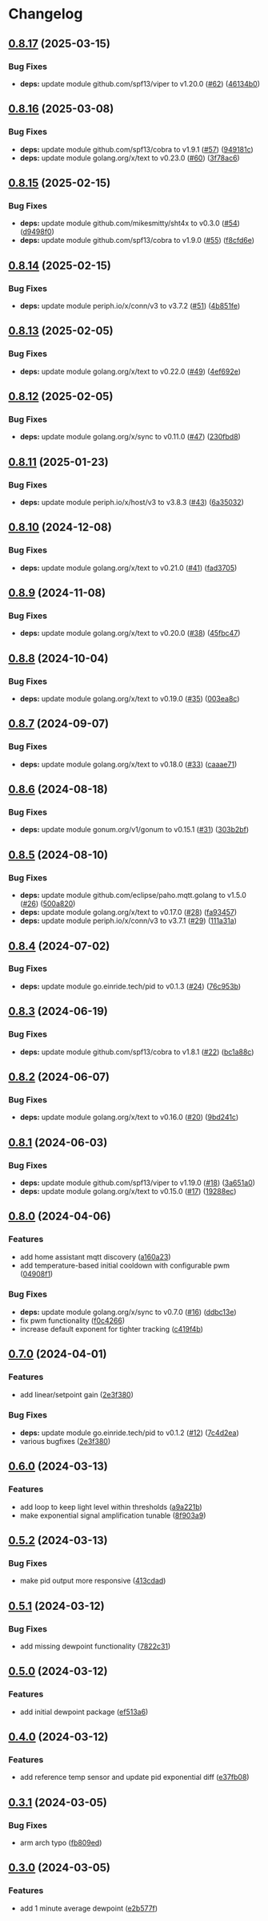 # Changelog

## [0.8.17](https://github.com/mikesmitty/chilly-boy/compare/v0.8.16...v0.8.17) (2025-03-15)


### Bug Fixes

* **deps:** update module github.com/spf13/viper to v1.20.0 ([#62](https://github.com/mikesmitty/chilly-boy/issues/62)) ([46134b0](https://github.com/mikesmitty/chilly-boy/commit/46134b026dbf0fb06a136d19dcb53ee3a32d8959))

## [0.8.16](https://github.com/mikesmitty/chilly-boy/compare/v0.8.15...v0.8.16) (2025-03-08)


### Bug Fixes

* **deps:** update module github.com/spf13/cobra to v1.9.1 ([#57](https://github.com/mikesmitty/chilly-boy/issues/57)) ([949181c](https://github.com/mikesmitty/chilly-boy/commit/949181c7983c6b7f08e69205d84073fa3855a1fb))
* **deps:** update module golang.org/x/text to v0.23.0 ([#60](https://github.com/mikesmitty/chilly-boy/issues/60)) ([3f78ac6](https://github.com/mikesmitty/chilly-boy/commit/3f78ac6fe7da2b5bdfcb8df2142f10949af04435))

## [0.8.15](https://github.com/mikesmitty/chilly-boy/compare/v0.8.14...v0.8.15) (2025-02-15)


### Bug Fixes

* **deps:** update module github.com/mikesmitty/sht4x to v0.3.0 ([#54](https://github.com/mikesmitty/chilly-boy/issues/54)) ([d9498f0](https://github.com/mikesmitty/chilly-boy/commit/d9498f0c4fcd89439940a861d6d46e56c5cfaf5e))
* **deps:** update module github.com/spf13/cobra to v1.9.0 ([#55](https://github.com/mikesmitty/chilly-boy/issues/55)) ([f8cfd6e](https://github.com/mikesmitty/chilly-boy/commit/f8cfd6e01300b0942edbdd0217c5840661550899))

## [0.8.14](https://github.com/mikesmitty/chilly-boy/compare/v0.8.13...v0.8.14) (2025-02-15)


### Bug Fixes

* **deps:** update module periph.io/x/conn/v3 to v3.7.2 ([#51](https://github.com/mikesmitty/chilly-boy/issues/51)) ([4b851fe](https://github.com/mikesmitty/chilly-boy/commit/4b851fe82e5f241dd8345a6e256c9cc6354a5a25))

## [0.8.13](https://github.com/mikesmitty/chilly-boy/compare/v0.8.12...v0.8.13) (2025-02-05)


### Bug Fixes

* **deps:** update module golang.org/x/text to v0.22.0 ([#49](https://github.com/mikesmitty/chilly-boy/issues/49)) ([4ef692e](https://github.com/mikesmitty/chilly-boy/commit/4ef692ecf5f347a12b1c9ac09517cfdf67c7c1f3))

## [0.8.12](https://github.com/mikesmitty/chilly-boy/compare/v0.8.11...v0.8.12) (2025-02-05)


### Bug Fixes

* **deps:** update module golang.org/x/sync to v0.11.0 ([#47](https://github.com/mikesmitty/chilly-boy/issues/47)) ([230fbd8](https://github.com/mikesmitty/chilly-boy/commit/230fbd899fe46802367ea11a83cf3f0e4a076ee1))

## [0.8.11](https://github.com/mikesmitty/chilly-boy/compare/v0.8.10...v0.8.11) (2025-01-23)


### Bug Fixes

* **deps:** update module periph.io/x/host/v3 to v3.8.3 ([#43](https://github.com/mikesmitty/chilly-boy/issues/43)) ([6a35032](https://github.com/mikesmitty/chilly-boy/commit/6a35032fcb999657aea4ae03124285b86c6b0c94))

## [0.8.10](https://github.com/mikesmitty/chilly-boy/compare/v0.8.9...v0.8.10) (2024-12-08)


### Bug Fixes

* **deps:** update module golang.org/x/text to v0.21.0 ([#41](https://github.com/mikesmitty/chilly-boy/issues/41)) ([fad3705](https://github.com/mikesmitty/chilly-boy/commit/fad3705e5490a822f7839de9e8ffb465cd2e1307))

## [0.8.9](https://github.com/mikesmitty/chilly-boy/compare/v0.8.8...v0.8.9) (2024-11-08)


### Bug Fixes

* **deps:** update module golang.org/x/text to v0.20.0 ([#38](https://github.com/mikesmitty/chilly-boy/issues/38)) ([45fbc47](https://github.com/mikesmitty/chilly-boy/commit/45fbc47096d7bf80cd4d45fe9878fc13eace7479))

## [0.8.8](https://github.com/mikesmitty/chilly-boy/compare/v0.8.7...v0.8.8) (2024-10-04)


### Bug Fixes

* **deps:** update module golang.org/x/text to v0.19.0 ([#35](https://github.com/mikesmitty/chilly-boy/issues/35)) ([003ea8c](https://github.com/mikesmitty/chilly-boy/commit/003ea8c7bd9ceaf7201072b2377f9ab8ce24260d))

## [0.8.7](https://github.com/mikesmitty/chilly-boy/compare/v0.8.6...v0.8.7) (2024-09-07)


### Bug Fixes

* **deps:** update module golang.org/x/text to v0.18.0 ([#33](https://github.com/mikesmitty/chilly-boy/issues/33)) ([caaae71](https://github.com/mikesmitty/chilly-boy/commit/caaae71a25aee9f37f0c6fee2c92b0e9b710376c))

## [0.8.6](https://github.com/mikesmitty/chilly-boy/compare/v0.8.5...v0.8.6) (2024-08-18)


### Bug Fixes

* **deps:** update module gonum.org/v1/gonum to v0.15.1 ([#31](https://github.com/mikesmitty/chilly-boy/issues/31)) ([303b2bf](https://github.com/mikesmitty/chilly-boy/commit/303b2bfab4ec5302afd70eb76c88e8fc85066c6e))

## [0.8.5](https://github.com/mikesmitty/chilly-boy/compare/v0.8.4...v0.8.5) (2024-08-10)


### Bug Fixes

* **deps:** update module github.com/eclipse/paho.mqtt.golang to v1.5.0 ([#26](https://github.com/mikesmitty/chilly-boy/issues/26)) ([500a820](https://github.com/mikesmitty/chilly-boy/commit/500a8203eb8bdf8f5ff5ccd77af9910d4a6c733f))
* **deps:** update module golang.org/x/text to v0.17.0 ([#28](https://github.com/mikesmitty/chilly-boy/issues/28)) ([fa93457](https://github.com/mikesmitty/chilly-boy/commit/fa93457c6856c120932a118c43445b6894a3f4f0))
* **deps:** update module periph.io/x/conn/v3 to v3.7.1 ([#29](https://github.com/mikesmitty/chilly-boy/issues/29)) ([111a31a](https://github.com/mikesmitty/chilly-boy/commit/111a31a73dd3f7d89a1640c8baf9ffd230f3bd5d))

## [0.8.4](https://github.com/mikesmitty/chilly-boy/compare/v0.8.3...v0.8.4) (2024-07-02)


### Bug Fixes

* **deps:** update module go.einride.tech/pid to v0.1.3 ([#24](https://github.com/mikesmitty/chilly-boy/issues/24)) ([76c953b](https://github.com/mikesmitty/chilly-boy/commit/76c953b9b24f9030b5b20d192029cd3ce170ee34))

## [0.8.3](https://github.com/mikesmitty/chilly-boy/compare/v0.8.2...v0.8.3) (2024-06-19)


### Bug Fixes

* **deps:** update module github.com/spf13/cobra to v1.8.1 ([#22](https://github.com/mikesmitty/chilly-boy/issues/22)) ([bc1a88c](https://github.com/mikesmitty/chilly-boy/commit/bc1a88c78df024a2395defc870fbc94ba5a56ebf))

## [0.8.2](https://github.com/mikesmitty/chilly-boy/compare/v0.8.1...v0.8.2) (2024-06-07)


### Bug Fixes

* **deps:** update module golang.org/x/text to v0.16.0 ([#20](https://github.com/mikesmitty/chilly-boy/issues/20)) ([9bd241c](https://github.com/mikesmitty/chilly-boy/commit/9bd241c50bdb9b296ffd90beedc55f8654175558))

## [0.8.1](https://github.com/mikesmitty/chilly-boy/compare/v0.8.0...v0.8.1) (2024-06-03)


### Bug Fixes

* **deps:** update module github.com/spf13/viper to v1.19.0 ([#18](https://github.com/mikesmitty/chilly-boy/issues/18)) ([3a651a0](https://github.com/mikesmitty/chilly-boy/commit/3a651a0983001717fdb2b2e973d1f2d45f3ce2f8))
* **deps:** update module golang.org/x/text to v0.15.0 ([#17](https://github.com/mikesmitty/chilly-boy/issues/17)) ([19288ec](https://github.com/mikesmitty/chilly-boy/commit/19288ec7221c101d84fd6aff49a8d8ac2ed4f9ae))

## [0.8.0](https://github.com/mikesmitty/chilly-boy/compare/v0.7.0...v0.8.0) (2024-04-06)


### Features

* add home assistant mqtt discovery ([a160a23](https://github.com/mikesmitty/chilly-boy/commit/a160a2304c525fdb27e7ee3ca0409b8d223f9fd1))
* add temperature-based initial cooldown with configurable pwm ([04908f1](https://github.com/mikesmitty/chilly-boy/commit/04908f1f52ab9487d79db0a9692b4172013330bc))


### Bug Fixes

* **deps:** update module golang.org/x/sync to v0.7.0 ([#16](https://github.com/mikesmitty/chilly-boy/issues/16)) ([ddbc13e](https://github.com/mikesmitty/chilly-boy/commit/ddbc13e95d84556727e8f26755404fa7622b8cbf))
* fix pwm functionality ([f0c4266](https://github.com/mikesmitty/chilly-boy/commit/f0c42662332b6dd1fdacf33a35baa0232ddbe8a4))
* increase default exponent for tighter tracking ([c419f4b](https://github.com/mikesmitty/chilly-boy/commit/c419f4b95353f291bc1c701294a5dacbe6047dbb))

## [0.7.0](https://github.com/mikesmitty/chilly-boy/compare/v0.6.0...v0.7.0) (2024-04-01)


### Features

* add linear/setpoint gain ([2e3f380](https://github.com/mikesmitty/chilly-boy/commit/2e3f3801c5f439f2d9cb27bc5ab007dc984d15da))


### Bug Fixes

* **deps:** update module go.einride.tech/pid to v0.1.2 ([#12](https://github.com/mikesmitty/chilly-boy/issues/12)) ([7c4d2ea](https://github.com/mikesmitty/chilly-boy/commit/7c4d2ea495143ca5accc6bdd93b157bfcfe78195))
* various bugfixes ([2e3f380](https://github.com/mikesmitty/chilly-boy/commit/2e3f3801c5f439f2d9cb27bc5ab007dc984d15da))

## [0.6.0](https://github.com/mikesmitty/chilly-boy/compare/v0.5.2...v0.6.0) (2024-03-13)


### Features

* add loop to keep light level within thresholds ([a9a221b](https://github.com/mikesmitty/chilly-boy/commit/a9a221b841fa5285fef4f317f3011e28ab550764))
* make exponential signal amplification tunable ([8f903a9](https://github.com/mikesmitty/chilly-boy/commit/8f903a9a26764a467913c0f4d75f1172056aa595))

## [0.5.2](https://github.com/mikesmitty/chilly-boy/compare/v0.5.1...v0.5.2) (2024-03-13)


### Bug Fixes

* make pid output more responsive ([413cdad](https://github.com/mikesmitty/chilly-boy/commit/413cdadb8b53aae1472b1cdb0d703ed9241da774))

## [0.5.1](https://github.com/mikesmitty/chilly-boy/compare/v0.5.0...v0.5.1) (2024-03-12)


### Bug Fixes

* add missing dewpoint functionality ([7822c31](https://github.com/mikesmitty/chilly-boy/commit/7822c31de187f6d1fcb8e4b1b349a055e79b4eb9))

## [0.5.0](https://github.com/mikesmitty/chilly-boy/compare/v0.4.0...v0.5.0) (2024-03-12)


### Features

* add initial dewpoint package ([ef513a6](https://github.com/mikesmitty/chilly-boy/commit/ef513a6d2554af8d461792a80a5d27e464097c34))

## [0.4.0](https://github.com/mikesmitty/chilly-boy/compare/v0.3.1...v0.4.0) (2024-03-12)


### Features

* add reference temp sensor and update pid exponential diff ([e37fb08](https://github.com/mikesmitty/chilly-boy/commit/e37fb08d7261a2e5ad5ce211fbee33e4234edbf1))

## [0.3.1](https://github.com/mikesmitty/chilly-boy/compare/v0.3.0...v0.3.1) (2024-03-05)


### Bug Fixes

* arm arch typo ([fb809ed](https://github.com/mikesmitty/chilly-boy/commit/fb809edfe04561f33852789d25bcbe050cb508f4))

## [0.3.0](https://github.com/mikesmitty/chilly-boy/compare/v0.2.0...v0.3.0) (2024-03-05)


### Features

* add 1 minute average dewpoint ([e2b577f](https://github.com/mikesmitty/chilly-boy/commit/e2b577f05eeba33a3683d39bc3e38690d444eb67))
